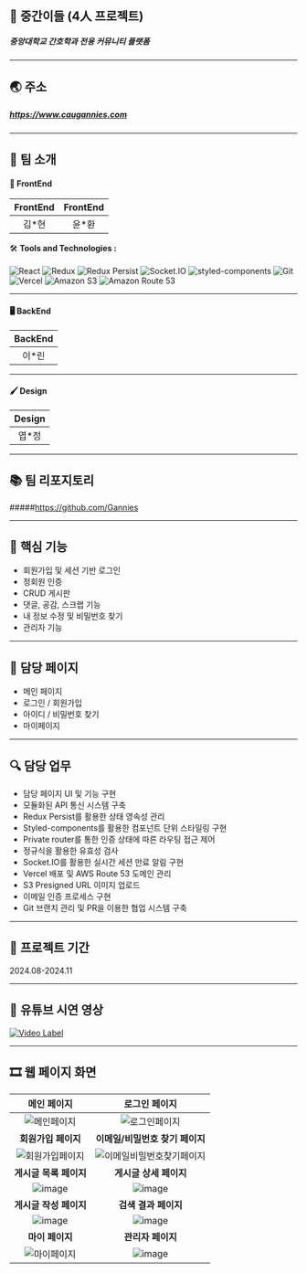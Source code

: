 ## 📝 중간이들 (4人 프로젝트)
##### 중앙대학교 간호학과 전용 커뮤니티 플랫폼 

----

## 🌏 주소
##### <https://www.caugannies.com>

----
## 👥 팀 소개

#### 🎨 FrontEnd
|   FrontEnd    |   FrontEnd     |
| :------------: | :------------: |
| 김*현 |  윤*환      |

🛠️ **Tools and Technologies :** <br><br>
![React](https://img.shields.io/badge/React-%2320232a.svg?style=for-the-badge&logo=react&logoColor=%2361DAFB)
![Redux](https://img.shields.io/badge/Redux-%23593d88.svg?style=for-the-badge&logo=redux&logoColor=white)
![Redux Persist](https://img.shields.io/badge/Redux_Persist-%23593d88.svg?style=for-the-badge&logo=redux&logoColor=white)
![Socket.IO](https://img.shields.io/badge/Socket.io-black?style=for-the-badge&logo=socket.io&badgeColor=010101)
![styled-components](https://img.shields.io/badge/styled--components-DB7093?style=for-the-badge&logo=styled-components&logoColor=white)
![Git](https://img.shields.io/badge/Git-%23F05033.svg?style=for-the-badge&logo=git&logoColor=white)
![Vercel](https://img.shields.io/badge/Vercel-%23000000.svg?style=for-the-badge&logo=vercel&logoColor=white)
![Amazon S3](https://img.shields.io/badge/Amazon%20S3-569A31?style=for-the-badge&logo=amazon-s3&logoColor=white)
![Amazon Route 53](https://img.shields.io/badge/Amazon%20Route%2053-4053D6?style=for-the-badge&logo=amazon-aws&logoColor=white)

----
#### 🖥 BackEnd
|   BackEnd |
| :------------: |
| 이*린|
----
#### 🖌️ Design
|   Design |
| :------------: |
| 엽*정|
----
## 📚 팀 리포지토리
#####https://github.com/Gannies

----
## 🔑 핵심 기능
- 회원가입 및 세션 기반 로그인
- 정회원 인증
- CRUD 게시판
- 댓글, 공감, 스크랩 기능
- 내 정보 수정 및 비밀번호 찾기
- 관리자 기능

----
## 📑 담당 페이지

- 메인 페이지
- 로그인 / 회원가입
- 아이디 / 비밀번호 찾기
- 마이페이지

----

## 🔍 담당 업무
- 담당 페이지 UI 및 기능 구현
- 모듈화된 API 통신 시스템 구축
- Redux Persist를 활용한 상태 영속성 관리
- Styled-components를 활용한 컴포넌트 단위 스타일링 구현
- Private router를 통한 인증 상태에 따른 라우팅 접근 제어
- 정규식을 활용한 유효성 검사
- Socket.IO를 활용한 실시간 세션 만료 알림 구현
- Vercel 배포 및 AWS Route 53 도메인 관리
- S3 Presigned URL 이미지 업로드
- 이메일 인증 프로세스 구현
- Git 브랜치 관리 및 PR을 이용한 협업 시스템 구축

----
## 📅 프로젝트 기간
2024.08-2024.11

----

## 🎥 유튜브 시연 영상 
[![Video Label](http://img.youtube.com/vi/XeknnOg0EK0/0.jpg)](https://youtu.be/XeknnOg0EK0?si=_IMPBy3Xl3B8AaCj)

---

## 🎞 웹 페이지 화면

| **메인 페이지**                                                                                                     | **로그인 페이지**                                                                                                     |
  | :-----------------------------------------------------------------------------------------------------------------------------------------------------------: | :-----------------------------------------------------------------------------------------------------------------------------------------------------------: |
| ![메인페이지](https://github.com/user-attachments/assets/ae12b36f-995a-47c7-b4a9-3bdd3d680d6c)                         | ![로그인페이지](https://github.com/user-attachments/assets/58e37337-ed06-4274-89b4-5c85bf1d7878)                     |
| <b><div style="text-align: center;">회원가입 페이지</div></b>                                                                                                   | **이메일/비밀번호 찾기 페이지**                                                                                         |
| ![회원가입페이지](https://github.com/user-attachments/assets/b204de76-bee5-4394-a669-dd4a84983c4e)                     | ![이메일비밀번호찾기페이지](https://github.com/user-attachments/assets/abdd9e24-8de7-446e-ab11-cc6205cf5953)           |
| **게시글 목록 페이지**                                                                                                  | **게시글 상세 페이지**                                                                                                 |
| ![image](https://github.com/user-attachments/assets/df707c98-ffeb-4203-9b08-0082639d9e16)                              | ![image](https://github.com/user-attachments/assets/c443d419-e582-474c-b597-d3d896985eaf)                             |
| **게시글 작성 페이지**                                                                                                  | **검색 결과 페이지**                                                                                                  |
| ![image](https://github.com/user-attachments/assets/f195c93e-b927-48c9-90d1-afb071bb53db)                              | ![image](https://github.com/user-attachments/assets/f246c904-0f39-4985-b122-f5340981505c)                             |
| **마이 페이지**                                                                                                         | **관리자 페이지**                                                                                                     |
| ![마이페이지](https://github.com/user-attachments/assets/6f86c668-a7b3-44c4-b8e9-bb66da0f4f01)                         | ![image](https://github.com/user-attachments/assets/c86653f9-1b9d-4847-a225-47f52fb814c6)                                                                                                                       |
